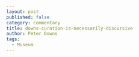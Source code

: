 ```yaml
---
layout: post
published: false
category: commentary
title: downs-curation-is-necessarily-discursive
author: Peter Downs
tags:
  - Museum
---
```

